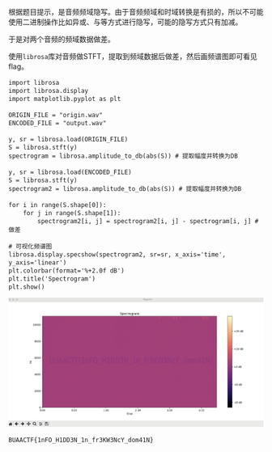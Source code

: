 根据题目提示，是音频频域隐写。由于音频频域和时域转换是有损的，所以不可能使用二进制操作比如异或、与等方式进行隐写，可能的隐写方式只有加减。

于是对两个音频的频域数据做差。

使用`librosa`库对音频做STFT，提取到频域数据后做差，然后画频谱图即可看见flag。

~~~
import librosa
import librosa.display
import matplotlib.pyplot as plt

ORIGIN_FILE = "origin.wav"
ENCODED_FILE = "output.wav"

y, sr = librosa.load(ORIGIN_FILE)
S = librosa.stft(y)
spectrogram = librosa.amplitude_to_db(abs(S)) # 提取幅度并转换为DB

y, sr = librosa.load(ENCODED_FILE)
S = librosa.stft(y)
spectrogram2 = librosa.amplitude_to_db(abs(S)) # 提取幅度并转换为DB

for i in range(S.shape[0]):
    for j in range(S.shape[1]):
        spectrogram2[i, j] = spectrogram2[i, j] - spectrogram[i, j] # 做差

# 可视化频谱图
librosa.display.specshow(spectrogram2, sr=sr, x_axis='time', y_axis='linear')
plt.colorbar(format='%+2.0f dB')
plt.title('Spectrogram')
plt.show()
~~~

![](images/1.png)

~~~
BUAACTF{1nFO_H1DD3N_1n_fr3KW3NcY_dom41N}
~~~
